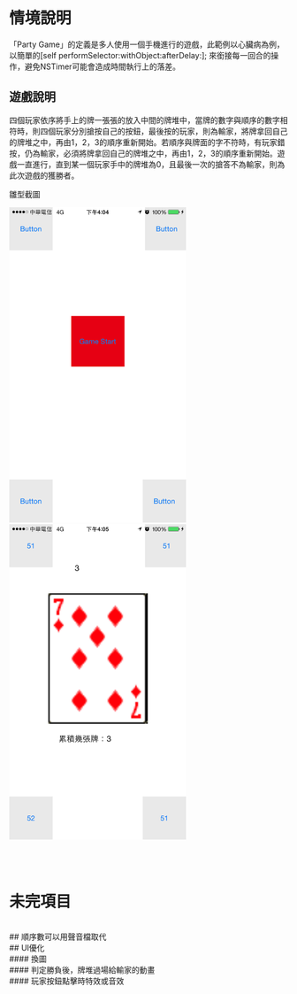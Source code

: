 # 情境說明

「Party Game」的定義是多人使用一個手機進行的遊戲，此範例以心臟病為例，以簡單的[self performSelector:withObject:afterDelay:]; 來銜接每一回合的操作，避免NSTimer可能會造成時間執行上的落差。


## 遊戲說明
四個玩家依序將手上的牌一張張的放入中間的牌堆中，當牌的數字與順序的數字相符時，則四個玩家分別搶按自己的按鈕，最後按的玩家，則為輸家，將牌拿回自己的牌堆之中，再由1，2，3的順序重新開始。若順序與牌面的字不符時，有玩家錯按，仍為輸家，必須將牌拿回自己的牌堆之中，再由1，2，3的順序重新開始。遊戲一直進行，直到某一個玩家手中的牌堆為0，且最後一次的搶答不為輸家，則為此次遊戲的獲勝者。


雛型截圖

<img src="https://raw.githubusercontent.com/nobodyyu/GraphicsBed/master/poker01.png" width="320">

<img src="https://raw.githubusercontent.com/nobodyyu/GraphicsBed/master/poker02.png" width="320">


<br><br>

# 未完項目
<br>
## 順序數可以用聲音檔取代
<br>
## UI優化
<br>
#### 換圖
<br>
#### 判定勝負後，牌堆過場給輸家的動畫
<br>
#### 玩家按鈕點擊時特效或音效

